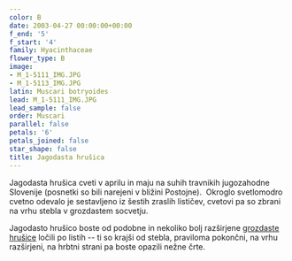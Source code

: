 ```yaml
---
color: B
date: 2003-04-27 00:00:00+00:00
f_end: '5'
f_start: '4'
family: Hyacinthaceae
flower_type: B
image:
- M_1-5111_IMG.JPG
- M_1-5113_IMG.JPG
latin: Muscari botryoides
lead: M_1-5111_IMG.JPG
lead_sample: false
order: Muscari
parallel: false
petals: '6'
petals_joined: false
star_shape: false
title: Jagodasta hrušica
---
```

Jagodasta hrušica cveti v aprilu in maju na suhih travnikih jugozahodne Slovenije (posnetki so bili narejeni v bližini Postojne).  Okroglo svetlomodro cvetno odevalo je sestavljeno iz šestih zraslih lističev, cvetovi pa so zbrani na vrhu stebla v grozdastem socvetju.

Jagodasto hrušico boste od podobne in nekoliko bolj razširjene [grozdaste hrušice](../muscarineglectum/) ločili po listih -- ti so krajši od stebla, praviloma pokončni, na vrhu razširjeni, na hrbtni strani pa boste opazili nežne črte.
